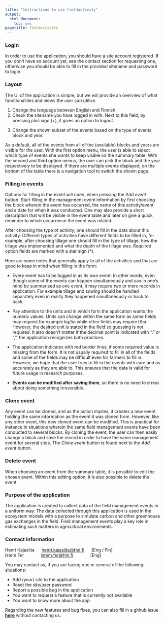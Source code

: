 ```yaml
---
title: "Instructions to use fieldactivity"
output:
  html_document:
    toc: yes
pagetitle: fieldactivity
---
```



### Login
In order to use the application, you should have a site account registered. If you don’t have an account yet, see the contact section for requesting one, otherwise you should be able to fill in the provided sitename and password to login.

<!---![Login page view](./images_user_instructions/loginpage.png)-->

### Layout
The UI of the application is simple, but we will provide an overview of what functionalities and views the user can utilise.

1. Change the language between English and Finnish.
2. Check the sitename you have logged in with. Next to this field, by pressing plus sign (+), it gives an option to logout.

<!---![Overview of layout of the application](./images_user_instructions/Layout.png)-->


3. Change the shown subset of the events based on the type of events, block and year.

As a default, all of the events from all of the (available) blocks and years are visible for the user. With the first option menu, the user is able to select which type of events she wants to keep visible on the summary table. With the second and third option menus, the user can pick the block and the year respectively to be displayed. If there are multiple events displayed, on the bottom of the table there is a navigation tool to switch the shown page.

<!---![Summary table of the events](./images_user_instructions/Eventtable.png)-->


### Filling in events
Options for filling in the event will open, when pressing the *Add event* button. Start filling in the management event information by first choosing the block wherein the event has occurred, the name of this activity/event and a date for when it was conducted. One may also provide a short description that will be visible in the event table and later on give a quick reminder to which occurrence the event was related.


<!---![Adding a new event](./images_user_instructions/Addevent.png)-->

After choosing the type of activity, one should fill in the data about this activity. Different types of activities have different fields to be filled in, for example, after choosing tillage one should fill in the type of tillage, how the tillage was implemented and what the depth of the tillage was. Required option fields are marked with a star sign (*).

Here are some notes that generally apply to all of the activities and that are good to keep in mind when filling in the form:

- Every event has to be logged in as its own event. In other words, even though some of the events can happen simultaneously and can in one’s mind be summarised as one event, it may require two or more records in application. For example tillage and sowing should be handled separately even in reality they happened simultaneously or back to back.

- Pay attention to the units and in which form the application wants the numeric values. Units can change within the same form as some fields may request for example kg/ha while other fields may require t/ha. However, the desired unit is stated in the field so guessing is not required. It also doesn’t matter if the decimal point is indicated with “.” or “,”, the application recognizes both practices.

- The application indicates with red border lines, if some required value is missing from the form. It is not usually required to fill in all of the fields and some of the fields may be difficult even for farmers to fill in. However, we hope that the user tries to fill in the events with care and as accurately as they are able to. This ensures that the data is valid for future usage in  research purposes.

- **Events can be modified after saving them**, so there is no need to stress about doing something irreversible.


<!---![Example of the view for filling in the (tilling) event](./images_user_instructions/eventexample_1.png)-->


### Clone event
Any event can be cloned, and as the action implies, it creates a new event holding the same information as the event it was cloned from. However, like any other event, this new cloned event can be modified. This is practical for instance in situations wherein the same field management events have been conducted to several blocks. By cloning the event, the user can then easily change a block and save the record in order to have the same management event for several sites. The *Clone event* button is found next to the *Add event* button.


### Delete event
When choosing an event from the summary table, it is possible to edit the chosen event. Within this editing option, it is also possible to delete the event.




### Purpose of the application
The application is created to collect data of the field management events in a uniform way. The data collected through this application is used in the ecosystem models with a purpose to simulate carbon and other greenhouse gas exchanges in the field. Field management events play a key role in estimating such matters in agricultural environments.


### Contact information

Henri Kajasilta      henri.kajasilta@fmi.fi      [Eng / Fin]  
Istem Fer              istem.fer@fmi.fi              [Eng]


You may contact us, if you are facing one or several of the following situations:

- Add (your) site to the application  
- Reset the site/user password  
- Report a possible bug in the application  
- You want to request a feature that is currently not available  
- You want to know more about the app

Regarding the new features and bug fixes, you can also fill in a github issue [**here**](https://github.com/Ottis1/fieldactivity/issues) without contacting us.
